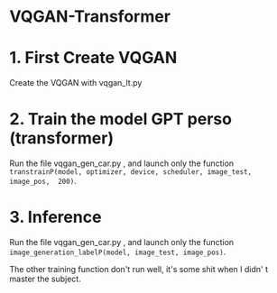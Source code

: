 # VQGAN-Transformer


# 1. First Create VQGAN

Create the VQGAN with vqgan_lt.py

# 2. Train the model GPT perso (transformer)

Run the file vqgan_gen_car.py , and launch only the function ```transtrainP(model, optimizer, device, scheduler, image_test, image_pos,  200)```.

# 3. Inference

Run the file vqgan_gen_car.py , and launch only the function ```image_generation_labelP(model, image_test, image_pos)```.

The other training function don't run well, it's some shit when I didn' t master the subject.
